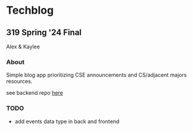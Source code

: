 # Techblog

## 319 Spring '24 Final

Alex & Kaylee

### About

Simple blog app prioritizing CSE announcements and CS/adjacent majors resources.

see backend repo <a href="https://github.com/alex-yng/techblog-backend">here</a>

### TODO

- add events data type in back and frontend

